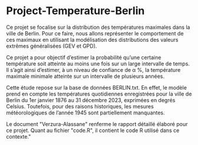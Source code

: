 # Project-Temperature-Berlin



Ce projet se focalise sur la distribution des températures maximales dans la ville de Berlin. Pour ce faire, nous allons représenter le comportement de ces maximaux en utilisant la modélisation des distributions des valeurs extrêmes généralisées (GEV et GPD).

Ce projet a pour objectif d’estimer la probabilité qu’une certaine température soit atteinte au moins une fois sur un large intervalle de temps. Il s’agit ainsi d’estimer, à un niveau de confiance de α %, la température maximale minimale atteinte sur un intervalle de plusieurs années.

Cette étude repose sur la base de données BERLIN.txt. En effet, le modèle prend en compte les températures quotidiennes enregistrées pour la ville de Berlin du 1er janvier 1876 au 31 décembre 2023, exprimées en degrés Celsius. Toutefois, pour des raisons historiques, les mesures météorologiques de l’année 1945 sont partiellement manquantes.

Le document "Verzura-Alassane" renferme le rapport détaillé élaboré pour ce projet. Quant au fichier "code.R", il contient le code R utilisé dans ce contexte."
